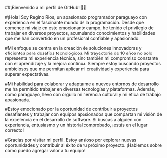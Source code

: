 ##¡Bienvenido a mi perfil de GitHub! 👋🏻 

#¡Hola! Soy Regino Rios, un apasionado programador paraguayo con experiencia en el fascinante mundo de la programación. Desde que comencé mi viaje en este emocionante campo, he tenido el privilegio de trabajar en diversos proyectos, acumulando conocimientos y habilidades que me han convertido en un profesional confiable y apasionado.

#Mi enfoque se centra en la creación de soluciones innovadoras y eficientes para desafíos tecnológicos. Mi trayectoria de 10 años no solo representa mi experiencia técnica, sino también mi compromiso constante con el aprendizaje y la mejora continua. Siempre estoy buscando proyectos ambiciosos que me permitan aplicar mi creatividad y experiencia para superar expectativas.

#Mi habilidad para colaborar y adaptarme a nuevos entornos de desarrollo me ha permitido trabajar en diversas tecnologías y plataformas. Además, como paraguayo, llevo con orgullo mi herencia cultural y mi ética de trabajo apasionada.

#Estoy emocionado por la oportunidad de contribuir a proyectos desafiantes y trabajar con equipos apasionados que compartan mi visión de la excelencia en el desarrollo de software. Si buscas a alguien con experiencia, entusiasmo y un historial comprobado, ¡estás en el lugar correcto!

#Gracias por visitar mi perfil. Estoy ansioso por explorar nuevas oportunidades y contribuir al éxito de tu próximo proyecto. ¡Hablemos sobre cómo puedo agregar valor a tu equipo!
